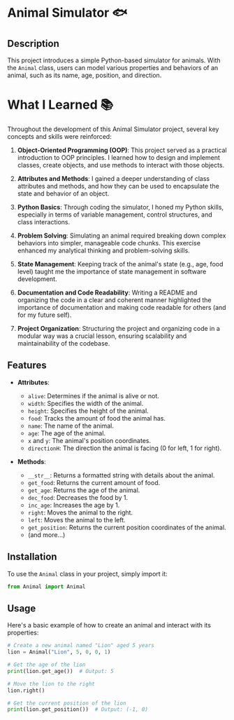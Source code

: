 # Animal Simulator 🐟

## Description
This project introduces a simple Python-based simulator for animals. With the `Animal` class, users can model various properties and behaviors of an animal, such as its name, age, position, and direction.

# What I Learned 📚

Throughout the development of this Animal Simulator project, several key concepts and skills were reinforced:

1. **Object-Oriented Programming (OOP)**: This project served as a practical introduction to OOP principles. I learned how to design and implement classes, create objects, and use methods to interact with those objects.

2. **Attributes and Methods**: I gained a deeper understanding of class attributes and methods, and how they can be used to encapsulate the state and behavior of an object.

3. **Python Basics**: Through coding the simulator, I honed my Python skills, especially in terms of variable management, control structures, and class interactions.

4. **Problem Solving**: Simulating an animal required breaking down complex behaviors into simpler, manageable code chunks. This exercise enhanced my analytical thinking and problem-solving skills.

5. **State Management**: Keeping track of the animal's state (e.g., age, food level) taught me the importance of state management in software development.

6. **Documentation and Code Readability**: Writing a README and organizing the code in a clear and coherent manner highlighted the importance of documentation and making code readable for others (and for my future self).

7. **Project Organization**: Structuring the project and organizing code in a modular way was a crucial lesson, ensuring scalability and maintainability of the codebase.


## Features

- **Attributes**:
  - `alive`: Determines if the animal is alive or not.
  - `width`: Specifies the width of the animal.
  - `height`: Specifies the height of the animal.
  - `food`: Tracks the amount of food the animal has.
  - `name`: The name of the animal.
  - `age`: The age of the animal.
  - `x` and `y`: The animal's position coordinates.
  - `directionH`: The direction the animal is facing (0 for left, 1 for right).

- **Methods**:
  - `__str__`: Returns a formatted string with details about the animal.
  - `get_food`: Returns the current amount of food.
  - `get_age`: Returns the age of the animal.
  - `dec_food`: Decreases the food by 1.
  - `inc_age`: Increases the age by 1.
  - `right`: Moves the animal to the right.
  - `left`: Moves the animal to the left.
  - `get_position`: Returns the current position coordinates of the animal.
  - (and more...)

## Installation

To use the `Animal` class in your project, simply import it:
```python
from Animal import Animal
```

## Usage

Here's a basic example of how to create an animal and interact with its properties:

```python
# Create a new animal named "Lion" aged 5 years
lion = Animal("Lion", 5, 0, 0, 1)

# Get the age of the lion
print(lion.get_age())  # Output: 5

# Move the lion to the right
lion.right()

# Get the current position of the lion
print(lion.get_position())  # Output: (-1, 0)
```
